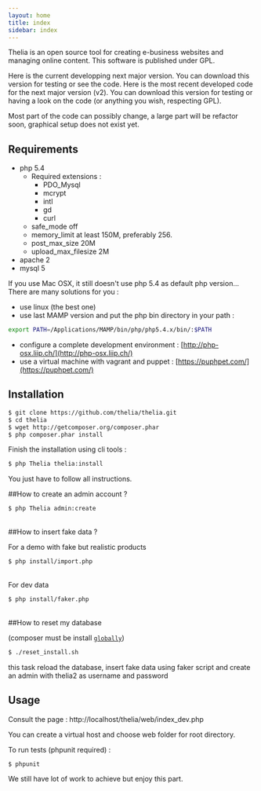 ```yaml
---
layout: home
title: index
sidebar: index
---
```


Thelia is an open source tool for creating e-business websites and managing online content. This software is published under GPL.

Here is the current developping next major version. You can download this version for testing or see the code.
Here is the most recent developed code for the next major version (v2). You can download this version for testing or having a look on the code (or anything you wish, respecting GPL).

Most part of the code can possibly change, a large part will be refactor soon, graphical setup does not exist yet.

Requirements
------------

* php 5.4
    * Required extensions :
        * PDO_Mysql
        * mcrypt
        * intl
        * gd
        * curl
    * safe_mode off
    * memory_limit at least 150M, preferably 256.
    * post_max_size 20M
    * upload_max_filesize 2M
* apache 2
* mysql 5

If you use Mac OSX, it still doesn't use php 5.4 as default php version... There are many solutions for you :

* use linux (the best one)
* use last MAMP version and put the php bin directory in your path  :

```bash
export PATH=/Applications/MAMP/bin/php/php5.4.x/bin/:$PATH
```

* configure a complete development environment : [http://php-osx.liip.ch/](http://php-osx.liip.ch/)
* use a virtual machine with vagrant and puppet : [https://puphpet.com/](https://puphpet.com/)

Installation
------------

``` bash
$ git clone https://github.com/thelia/thelia.git
$ cd thelia
$ wget http://getcomposer.org/composer.phar
$ php composer.phar install
```

Finish the installation using cli tools :

``` bash
$ php Thelia thelia:install
```

You just have to follow all instructions.

##How to create an admin account ?

```bash
$ php Thelia admin:create
```
<br />
##How to insert fake data ?

For a demo with fake but realistic products

``` bash
$ php install/import.php
```
<br />
For dev data

```bash
$ php install/faker.php
```
<br />
##How to reset my database

(composer must be install [`globally`](http://getcomposer.org/doc/00-intro.md#globally))

```bash
$ ./reset_install.sh
```

this task reload the database, insert fake data using faker script and create an admin with thelia2 as username and password

Usage
-----

Consult the page : http://localhost/thelia/web/index_dev.php

You can create a virtual host and choose web folder for root directory.

To run tests (phpunit required) :

``` bash
$ phpunit
```

We still have lot of work to achieve but enjoy this part.